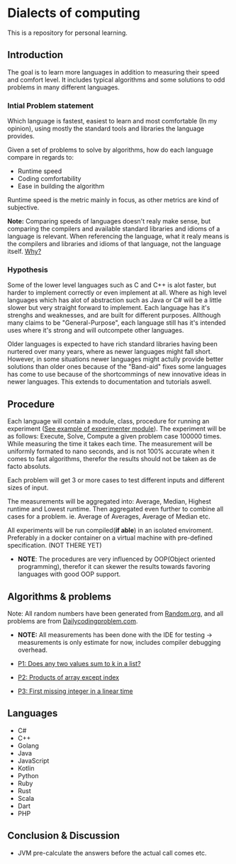 # Dialects of computing
This is a repository for personal learning. 

## Introduction
The goal is to learn more languages in addition to measuring their speed and comfort level. It includes typical algorithms and some solutions to odd problems in many different languages.

### Intial Problem statement
Which language is fastest, easiest to learn and most comfortable (In my opinion), using mostly the standard tools and libraries the language provides.

Given a set of problems to solve by algorithms, how do each language compare in regards to:
- Runtime speed
- Coding comfortability
- Ease in building the algorithm

Runtime speed is the metric mainly in focus, as other metrics are kind of subjective.

**__Note:__** Comparing speeds of languages doesn't realy make sense, but comparing the compilers and available standard libraries and idioms of a language is relevant. When referencing the language, what it realy means is the compilers and libraries and idioms of that language, not the language itself. [Why?](https://stackoverflow.com/a/686617)

### Hypothesis
Some of the lower level languages such as C and C++ is alot faster, but harder to implement correctly or even implement at all. Where as high level languages which has alot of abstraction such as Java or C# will be a little slower but very straight forward to implement. Each language has it's strenghs and weaknesses, and are built for different purposes. Allthough many claims to be "General-Purpose", each language still has it's intended uses where it's strong and will outcompete other languages. 

Older languages is expected to have rich standard libraries having been nurtered over many years, where as newer languages might fall short. However, in some situations newer languages might actully provide better solutions than older ones because of the "Band-aid" fixes some languages has come to use because of the shortcommings of new innovative ideas in newer languages. This extends to documentation and tutorials aswell.

## Procedure
Each language will contain a module, class, procedure for running an experiment ([See example of experimenter module](https://github.com/DanielHauge/LanguageProject/blob/master/C%23/Problems/Problems/Experimenter.cs)). The experiment will be as follows: Execute, Solve, Compute a given problem case 100000 times. While measuring the time it takes each time. The measurement will be uniformly formated to nano seconds, and is not 100% accurate when it comes to fast algorithms, therefor the results should not be taken as de facto absoluts.

Each problem will get 3 or more cases to test different inputs and different sizes of input.

The measurements will be aggregated into: Average, Median, Highest runtime and Lowest runtime. Then aggregated even further to combine all cases for a problem. ie. Average of Averages, Average of Median etc.

All experiments will be run compiled(**if able**) in an isolated enviroment. Preferably in a docker container on a virtual machine with pre-defined specification. (NOT THERE YET)

- **NOTE**: The procedures are very influenced by OOP(Object oriented programming), therefor it can skewer the results towards favoring languages with good OOP support.

## Algorithms & problems
Note: All random numbers have been generated from [Random.org](https://www.random.org/), and all problems are from [Dailycodingproblem.com](https://www.dailycodingproblem.com/).

- **NOTE:** All measurements has been done with the IDE for testing -> measurements is only estimate for now, includes compiler debugging overhead.

- [P1: Does any two values sum to k in a list?](https://github.com/DanielHauge/LanguageSpeed/blob/master/P1.md)
- [P2: Products of array except index](https://github.com/DanielHauge/LanguageSpeed/blob/master/P2.md)
- [P3: First missing integer in a linear time](https://github.com/DanielHauge/LanguageSpeed/blob/master/P3.md)


## Languages
- C#
- C++
- Golang
- Java
- JavaScript
- Kotlin
- Python
- Ruby
- Rust
- Scala
- Dart
- PHP

## Conclusion & Discussion
- JVM pre-calculate the answers before the actual call comes etc.
